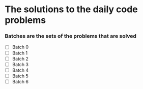 # The solutions to the daily code problems


### Batches are the sets of the problems that are solved
 - [ ] Batch 0
 - [ ] Batch 1
 - [ ] Batch 2
 - [ ] Batch 3
 - [ ] Batch 4
 - [ ] Batch 5
 - [ ] Batch 6
